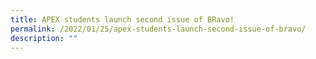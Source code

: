 ```yaml
---
title: APEX students launch second issue of BRavo!
permalink: /2022/01/25/apex-students-launch-second-issue-of-bravo/
description: ""
---
```


